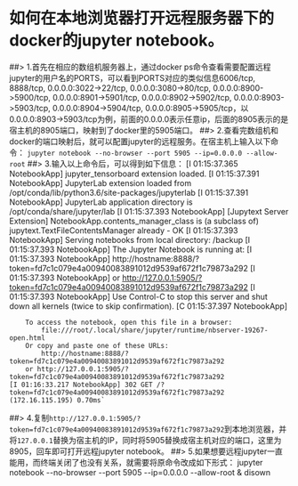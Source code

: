 # 如何在本地浏览器打开远程服务器下的docker的jupyter notebook。
##> 1.首先在相应的数组机服务器上，通过docker ps命令查看需要配置远程jupyter的用户名的PORTS，可以看到PORTS对应的类似信息6006/tcp, 8888/tcp, 0.0.0.0:3022->22/tcp, 0.0.0.0:3080->80/tcp, 0.0.0.0:8900->5900/tcp, 0.0.0.0:8901->5901/tcp, 0.0.0.0:8902->5902/tcp, 0.0.0.0:8903->5903/tcp, 0.0.0.0:8904->5904/tcp, 0.0.0.0:8905->5905/tcp，以0.0.0.0:8903->5903/tcp为例，前面的0.0.0.0表示任意ip，后面的8905表示的是宿主机的8905端口，映射到了docker里的5905端口。
##> 2.查看完数组机和docker的端口映射后，就可以配置jupyter的远程服务。在宿主机上输入以下命令：
`jupyter notebook --no-browser --port 5905 --ip=0.0.0.0 --allow-root`
##> 3.输入以上命令后，可以得到如下信息：
    [I 01:15:37.365 NotebookApp] jupyter_tensorboard extension loaded.
    [I 01:15:37.391 NotebookApp] JupyterLab extension loaded from /opt/conda/lib/python3.6/site-packages/jupyterlab
    [I 01:15:37.391 NotebookApp] JupyterLab application directory is /opt/conda/share/jupyter/lab
    [I 01:15:37.393 NotebookApp] [Jupytext Server Extension] NotebookApp.contents_manager_class is (a subclass of) jupytext.TextFileContentsManager already - OK
    [I 01:15:37.393 NotebookApp] Serving notebooks from local directory: /backup
    [I 01:15:37.393 NotebookApp] The Jupyter Notebook is running at:
    [I 01:15:37.393 NotebookApp] http://hostname:8888/?token=fd7c1c079e4a00940083891012d9539af672f1c79873a292
    [I 01:15:37.393 NotebookApp]  or http://127.0.0.1:5905/?token=fd7c1c079e4a00940083891012d9539af672f1c79873a292
    [I 01:15:37.393 NotebookApp] Use Control-C to stop this server and shut down all kernels (twice to skip confirmation).
    [C 01:15:37.397 NotebookApp] 
    
        To access the notebook, open this file in a browser:
            file:///root/.local/share/jupyter/runtime/nbserver-19267-open.html
        Or copy and paste one of these URLs:
            http://hostname:8888/?token=fd7c1c079e4a00940083891012d9539af672f1c79873a292
        or http://127.0.0.1:5905/?token=fd7c1c079e4a00940083891012d9539af672f1c79873a292
    [I 01:16:33.217 NotebookApp] 302 GET /?token=fd7c1c079e4a00940083891012d9539af672f1c79873a292 (172.16.115.195) 0.70ms`
##> 4.复制`http://127.0.0.1:5905/?token=fd7c1c079e4a00940083891012d9539af672f1c79873a292`到本地浏览器，并将`127.0.0.1`替换为宿主机的IP，同时将5905替换成宿主机对应的端口，这里为8905，回车即可打开远程jupyter notebook。
##> 5.如果想要远程jupyter一直能用，而终端关闭了也没有关系，就需要将原命令改成如下形式：
    jupyter notebook --no-browser --port 5905 --ip=0.0.0.0 --allow-root & disown